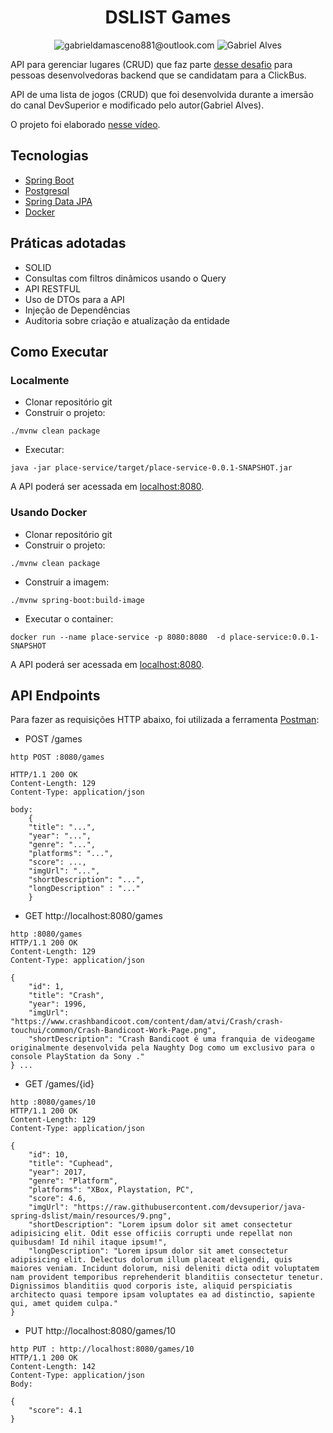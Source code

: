 <h1 align="center">
  DSLIST Games
</h1>

<p align="center">
 <img src="https://img.shields.io/static/v1?label=Email&message=gabrieldamasceno881@outlook.com&color=8257E5&labelColor=000000" alt="gabrieldamasceno881@outlook.com" />
 <img src="https://img.shields.io/static/v1?label=Linkedin&message=Gabriel Alves&color=8257E5&labelColor=000000" alt="Gabriel Alves" />
</p>

API para gerenciar lugares (CRUD) que faz parte [desse desafio](https://github.com/RocketBus/quero-ser-clickbus/tree/master/testes/backend-developer) para pessoas desenvolvedoras backend que se candidatam para a ClickBus.

API de uma lista de jogos (CRUD) que foi desenvolvida durante a imersão do canal DevSuperior e modificado pelo autor(Gabriel Alves).

O projeto foi elaborado [nesse vídeo](https://youtu.be/SsWZ4O9iWuo).

## Tecnologias
 
- [Spring Boot](https://spring.io/projects/spring-boot)
- [Postgresql](https://www.postgresql.org/docs/)
- [Spring Data JPA](https://docs.spring.io/spring-data/jpa/docs/current/reference/html/)
- [Docker](https://docs.docker.com/)

## Práticas adotadas

- SOLID
- Consultas com filtros dinâmicos usando o Query
- API RESTFUL
- Uso de DTOs para a API
- Injeção de Dependências
- Auditoria sobre criação e atualização da entidade

## Como Executar

### Localmente
- Clonar repositório git
- Construir o projeto:
```
./mvnw clean package
```
- Executar:
```
java -jar place-service/target/place-service-0.0.1-SNAPSHOT.jar
```

A API poderá ser acessada em [localhost:8080](http://localhost:8080).

### Usando Docker

- Clonar repositório git
- Construir o projeto:
```
./mvnw clean package
```
- Construir a imagem:
```
./mvnw spring-boot:build-image
```
- Executar o container:
```
docker run --name place-service -p 8080:8080  -d place-service:0.0.1-SNAPSHOT
```

A API poderá ser acessada em [localhost:8080](http://localhost:8080).

## API Endpoints

Para fazer as requisições HTTP abaixo, foi utilizada a ferramenta [Postman](https://www.postman.com/api-documentation-tool/):

- POST /games
```
http POST :8080/games

HTTP/1.1 200 OK
Content-Length: 129
Content-Type: application/json

body: 
    {
    "title": "...",
    "year": "...",
    "genre": "...",
    "platforms": "...",
    "score": ...,
    "imgUrl": "...",
    "shortDescription": "...",
    "longDescription" : "..."
    }

```

- GET http://localhost:8080/games
```
http :8080/games
HTTP/1.1 200 OK
Content-Length: 129
Content-Type: application/json

{
    "id": 1,
    "title": "Crash",
    "year": 1996,
    "imgUrl": "https://www.crashbandicoot.com/content/dam/atvi/Crash/crash-touchui/common/Crash-Bandicoot-Work-Page.png",
    "shortDescription": "Crash Bandicoot é uma franquia de videogame originalmente desenvolvida pela Naughty Dog como um exclusivo para o console PlayStation da Sony ."
} ...
```

- GET /games/{id}
```
http :8080/games/10
HTTP/1.1 200 OK
Content-Length: 129
Content-Type: application/json

{
    "id": 10,
    "title": "Cuphead",
    "year": 2017,
    "genre": "Platform",
    "platforms": "XBox, Playstation, PC",
    "score": 4.6,
    "imgUrl": "https://raw.githubusercontent.com/devsuperior/java-spring-dslist/main/resources/9.png",
    "shortDescription": "Lorem ipsum dolor sit amet consectetur adipisicing elit. Odit esse officiis corrupti unde repellat non quibusdam! Id nihil itaque ipsum!",
    "longDescription": "Lorem ipsum dolor sit amet consectetur adipisicing elit. Delectus dolorum illum placeat eligendi, quis maiores veniam. Incidunt dolorum, nisi deleniti dicta odit voluptatem nam provident temporibus reprehenderit blanditiis consectetur tenetur. Dignissimos blanditiis quod corporis iste, aliquid perspiciatis architecto quasi tempore ipsam voluptates ea ad distinctio, sapiente qui, amet quidem culpa."
}

```

- PUT http://localhost:8080/games/10
```
http PUT : http://localhost:8080/games/10
HTTP/1.1 200 OK
Content-Length: 142
Content-Type: application/json
Body: 

{
    "score": 4.1
}

```